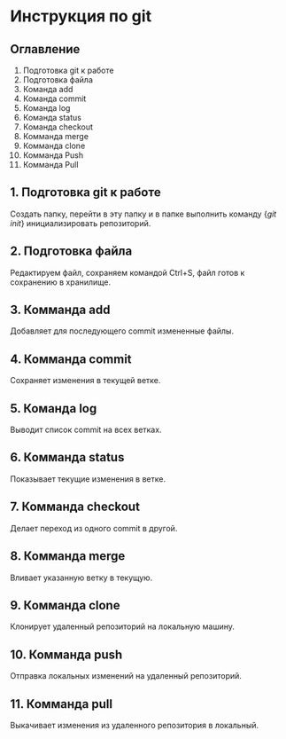 # Инструкция по git
## Оглавление
1. Подготовка git к работе
2. Подготовка файла
3. Команда add
4. Команда commit
5. Команда log
6. Команда status
7. Команда checkout 
8. Комманда merge
9. Комманда clone
10. Комманда Push
11. Комманда Pull

 
## 1. Подготовка git к работе
Создать папку, перейти в эту папку и в папке выполнить команду {*git init*} инициализировать репозиторий.
## 2. Подготовка файла
Редактируем файл, сохраняем командой Ctrl+S, файл готов к сохранению в хранилище.
## 3. Комманда add
Добавляет для последующего commit измененные файлы.
## 4. Комманда commit
Сохраняет изменения в текущей ветке.
## 5. Команда log
Выводит список commit на всех ветках.
## 6. Комманда status
Показывает текущие изменения в ветке.
## 7. Комманда checkout
Делает переход из одного commit в другой.
## 8. Комманда merge
Вливает указанную ветку в текущую.
## 9. Комманда clone
Клонирует удаленный репозиторий на локальную машину.
## 10. Комманда push
Отправка локальных изменений на удаленный репозиторий.
## 11. Комманда pull
Выкачивает изменения из удаленного репозитория в локальный.